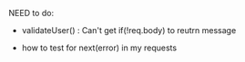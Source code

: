 NEED to do:

- validateUser() : Can't get if(!req.body) to reutrn message

- how to test for next(error) in my requests
